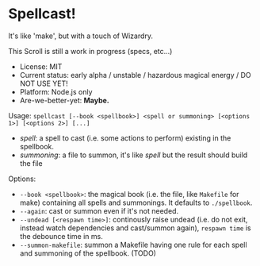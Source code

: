 

# Spellcast!

It's like 'make', but with a touch of Wizardry.

This Scroll is still a work in progress (specs, etc...)

* License: MIT
* Current status: early alpha / unstable / hazardous magical energy / DO NOT USE YET!
* Platform: Node.js only
* Are-we-better-yet: **Maybe.**


Usage: `spellcast [--book <spellbook>] <spell or summoning> [<options 1>] [<options 2>] [...]`

* *spell*: a spell to cast (i.e. some actions to perform) existing in the spellbook.
* *summoning*: a file to summon, it's like *spell* but the result should build the file

Options:

* `--book <spellbook>`: the magical book (i.e. the file, like `Makefile` for make) containing all spells and summonings.
  It defaults to `./spellbook`.
* `--again`: cast or summon even if it's not needed.
* `--undead [<respawn time>]`: continously raise undead (i.e. do not exit, instead watch dependencies and cast/summon again),
  `respawn time` is the debounce time in ms.
* `--summon-makefile`: summon a Makefile having one rule for each spell and summoning of the spellbook. (TODO)
